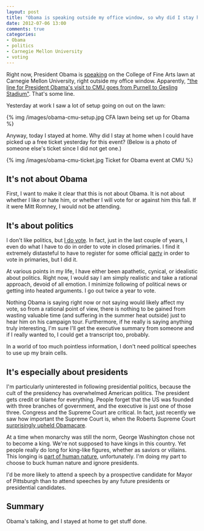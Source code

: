 ```yaml
---
layout: post
title: "Obama is speaking outside my office window, so why did I stay home?"
date: 2012-07-06 13:00
comments: true
categories: 
- Obama
- politics
- Carnegie Mellon University
- voting
---
```

Right now, President Obama is [speaking](http://www.cmu.edu/news/stories/archives/2012/july/july3_obama.html) on the College of Fine Arts lawn at Carnegie Mellon University, right outside my office window. Apparently, ["the line for President Obama's visit to CMU goes from Purnell to Gesling Stadium"](http://twitter.com/thetartan/status/221267182707949569). That's some line.

Yesterday at work I saw a lot of setup going on out on the lawn:

{% img /images/obama-cmu-setup.jpg CFA lawn being set up for Obama %}

Anyway, today I stayed at home. Why did I stay at home when I could have picked up a free ticket yesterday for this event? (Below is a photo of someone else's ticket since I did not get one.)

{% img /images/obama-cmu-ticket.jpg Ticket for Obama event at CMU %}

<!--more-->

## It's not about Obama

First, I want to make it clear that this is not about Obama. It is not about whether I like or hate him, or whether I will vote for or against him this fall. If it were Mitt Romney, I would not be attending.

## It's about politics

I don't like politics, but [I do vote](/blog/2011/11/08/i-dont-know-if-i-should-vote-but-i-did/). In fact, just in the last couple of years, I even do what I have to do in order to vote in closed primaries. I find it extremely distasteful to have to register for some official [party](http://www.goodreads.com/quotes/show/401859) in order to vote in primaries, but I did it.

At various points in my life, I have either been apathetic, cynical, or idealistic about politics. Right now, I would say I am simply realistic and take a rational approach, devoid of all emotion. I minimize following of political news or getting into heated arguments. I go out twice a year to vote.

Nothing Obama is saying right now or not saying would likely affect my vote, so from a rational point of view, there is nothing to be gained from wasting valuable time (and suffering in the summer heat outside) just to hear him on his campaign tour. Furthermore, if he really is saying anything truly interesting, I'm sure I'll get the executive summary from someone and if I really wanted to, I could get a transcript too, probably.

In a world of too much pointless information, I don't need political speeches to use up my brain cells.

## It's especially about presidents

I'm particularly uninterested in following presidential politics, because the cult of the presidency has overwhelmed American politics. The president gets credit or blame for everything. People forget that the US was founded with three branches of government, and the executive is just one of those three. Congress and the Supreme Court are critical. In fact, just recently we saw how important the Supreme Court is, when the Roberts Supreme Court [surprisingly upheld Obamacare](http://www.forbes.com/sites/aroy/2012/07/01/the-supreme-courts-john-roberts-changed-his-obamacare-vote-in-may/).

At a time when monarchy was still the norm, George Washington chose not to become a king. We're not supposed to have kings in this country. Yet people really do long for king-like figures, whether as saviors or villains. This longing is [part of human nature](http://www.enduringword.com/commentaries/0908.htm), unfortunately. I'm doing my part to choose to buck human nature and ignore presidents.

I'd be more likely to attend a speech by a prospective candidate for Mayor of Pittsburgh than to attend speeches by any future presidents or presidential candidates.

## Summary

Obama's talking, and I stayed at home to get stuff done.
